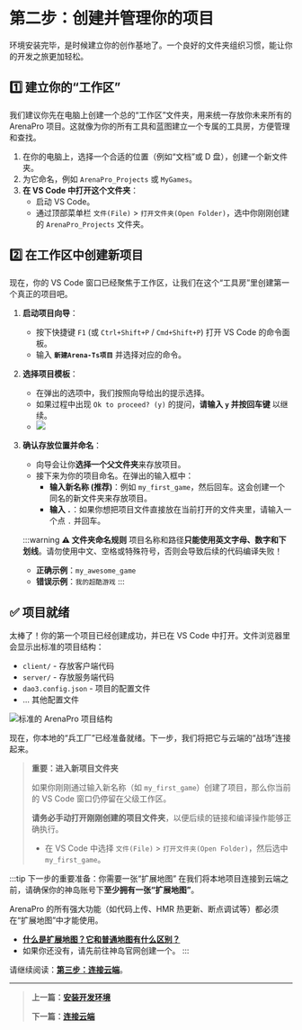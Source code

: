 # 第二步：创建并管理你的项目

环境安装完毕，是时候建立你的创作基地了。一个良好的文件夹组织习惯，能让你的开发之旅更加轻松。

## 1️⃣ 建立你的“工作区”

我们建议你先在电脑上创建一个总的“工作区”文件夹，用来统一存放你未来所有的 ArenaPro 项目。这就像为你的所有工具和蓝图建立一个专属的工具房，方便管理和查找。

1.  在你的电脑上，选择一个合适的位置（例如“文档”或 D 盘），创建一个新文件夹。
2.  为它命名，例如 `ArenaPro_Projects` 或 `MyGames`。
3.  **在 VS Code 中打开这个文件夹**：
    - 启动 VS Code。
    - 通过顶部菜单栏 `文件(File)` > `打开文件夹(Open Folder)`，选中你刚刚创建的 `ArenaPro_Projects` 文件夹。

## 2️⃣ 在工作区中创建新项目

现在，你的 VS Code 窗口已经聚焦于工作区，让我们在这个“工具房”里创建第一个真正的项目吧。

1.  **启动项目向导**：

    - 按下快捷键 `F1` (或 `Ctrl+Shift+P` / `Cmd+Shift+P`) 打开 VS Code 的命令面板。
    - 输入 **`新建Arena-Ts项目`** 并选择对应的命令。

2.  **选择项目模板**：

    - 在弹出的选项中，我们按照向导给出的提示选择。
    - 如果过程中出现 `Ok to proceed? (y)` 的提问，**请输入 `y` 并按回车键** 以继续。
    - ![](/QQ20250709-180844.png)

3.  **确认存放位置并命名**：

    - 向导会让你**选择一个父文件夹**来存放项目。
    - 接下来为你的项目命名。在弹出的输入框中：
      - **输入新名称 (推荐)**：例如 `my_first_game`，然后回车。这会创建一个同名的新文件夹来存放项目。
      - **输入 `.`**：如果你想把项目文件直接放在当前打开的文件夹里，请输入一个点 `.` 并回车。

    :::warning
    **⚠️ 文件夹命名规则**
    项目名称和路径**只能使用英文字母、数字和下划线**。请勿使用中文、空格或特殊符号，否则会导致后续的代码编译失败！

    - **正确示例**：`my_awesome_game`
    - **错误示例**：`我的超酷游戏`
      :::

## ✅ 项目就绪

太棒了！你的第一个项目已经创建成功，并已在 VS Code 中打开。文件浏览器里会显示出标准的项目结构：

- `client/` - 存放客户端代码
- `server/` - 存放服务端代码
- `dao3.config.json` - 项目的配置文件
- ... 其他配置文件

![标准的 ArenaPro 项目结构](/arenats.webp)

现在，你本地的“兵工厂”已经准备就绪。下一步，我们将把它与云端的“战场”连接起来。

> **重要：进入新项目文件夹**
>
> 如果你刚刚通过输入新名称（如 `my_first_game`）创建了项目，那么你当前的 VS Code 窗口仍停留在父级工作区。
>
> **请务必手动打开刚刚创建的项目文件夹**，以便后续的链接和编译操作能够正确执行。
>
> - 在 VS Code 中选择 `文件(File)` > `打开文件夹(Open Folder)`，然后选中 `my_first_game`。

:::tip 下一步的重要准备：你需要一张“扩展地图”
在我们将本地项目连接到云端之前，请确保你的神岛账号下**至少拥有一张“扩展地图”**。

ArenaPro 的所有强大功能（如代码上传、HMR 热更新、断点调试等）都必须在“扩展地图”中才能使用。

- **[什么是扩展地图？它和普通地图有什么区别？](/authority/expandMap)**
- 如果你还没有，请先前往神岛官网创建一个。
  :::

请继续阅读：**[第三步：连接云端](./03-connect-to-cloud.md)**。

---

> **上一篇：[安装开发环境](./01-install.md)**
>
> **下一篇：[连接云端](./03-connect-to-cloud.md)**
